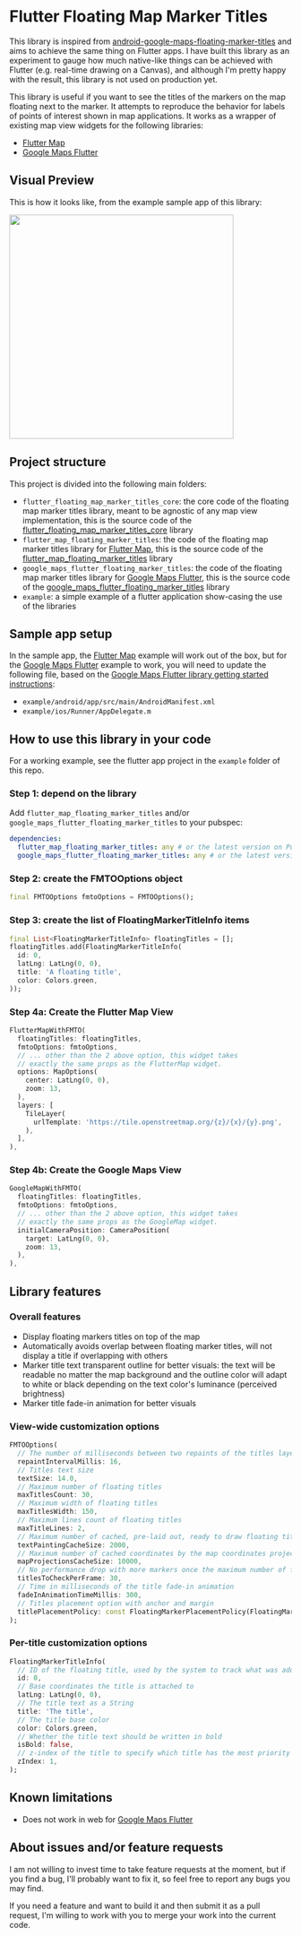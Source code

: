 # Flutter Floating Map Marker Titles

This library is inspired from [android-google-maps-floating-marker-titles](https://github.com/androidseb/android-google-maps-floating-marker-titles) and aims to achieve the same thing on Flutter apps. I have built this library as an experiment to gauge how much native-like things can be achieved with Flutter (e.g. real-time drawing on a Canvas), and although I'm pretty happy with the result, this library is not used on production yet.

This library is useful if you want to see the titles of the markers on the map floating next to the marker. It attempts to reproduce the behavior for labels of points of interest shown in map applications. It works as a wrapper of existing map view widgets for the following libraries:
* [Flutter Map](https://github.com/fleaflet/flutter_map)
* [Google Maps Flutter](https://github.com/flutter/plugins/tree/master/packages/google_maps_flutter/google_maps_flutter)

## Visual Preview

This is how it looks like, from the example sample app of this library:

<img src="visual_demo.gif" height="400">

## Project structure

This project is divided into the following main folders:
* `flutter_floating_map_marker_titles_core`: the core code of the floating map marker titles library, meant to be agnostic of any map view implementation, this is the source code of the [flutter_floating_map_marker_titles_core](https://pub.dev/packages/flutter_floating_map_marker_titles_core) library
* `flutter_map_floating_marker_titles`: the code of the floating map marker titles library for [Flutter Map](https://github.com/fleaflet/flutter_map), this is the source code of the [flutter_map_floating_marker_titles](https://pub.dev/packages/flutter_map_floating_marker_titles) library
* `google_maps_flutter_floating_marker_titles`: the code of the floating map marker titles library for [Google Maps Flutter](https://github.com/flutter/plugins/tree/master/packages/google_maps_flutter/google_maps_flutter), this is the source code of the [google_maps_flutter_floating_marker_titles](https://pub.dev/packages/google_maps_flutter_floating_marker_titles) library
* `example`: a simple example of a flutter application show-casing the use of the libraries

## Sample app setup

In the sample app, the [Flutter Map](https://github.com/fleaflet/flutter_map) example will work out of the box, but for the [Google Maps Flutter](https://github.com/flutter/plugins/tree/master/packages/google_maps_flutter/google_maps_flutter) example to work, you will need to update the following file, based on the [Google Maps Flutter library getting started instructions](https://github.com/flutter/plugins/tree/master/packages/google_maps_flutter/google_maps_flutter#getting-started):
* `example/android/app/src/main/AndroidManifest.xml`
* `example/ios/Runner/AppDelegate.m`

## How to use this library in your code

For a working example, see the flutter app project in the `example` folder of this repo.

### Step 1: depend on the library

Add `flutter_map_floating_marker_titles` and/or `google_maps_flutter_floating_marker_titles` to your pubspec:

```yaml
dependencies:
  flutter_map_floating_marker_titles: any # or the latest version on Pub
  google_maps_flutter_floating_marker_titles: any # or the latest version on Pub
```

### Step 2: create the FMTOOptions object

```dart
final FMTOOptions fmtoOptions = FMTOOptions();
```

### Step 3: create the list of FloatingMarkerTitleInfo items

```dart
final List<FloatingMarkerTitleInfo> floatingTitles = [];
floatingTitles.add(FloatingMarkerTitleInfo(
  id: 0,
  latLng: LatLng(0, 0),
  title: 'A floating title',
  color: Colors.green,
));
```

### Step 4a: Create the Flutter Map View

```dart
FlutterMapWithFMTO(
  floatingTitles: floatingTitles,
  fmtoOptions: fmtoOptions,
  // ... other than the 2 above option, this widget takes
  // exactly the same props as the FlutterMap widget.
  options: MapOptions(
    center: LatLng(0, 0),
    zoom: 13,
  ),
  layers: [
    TileLayer(
      urlTemplate: 'https://tile.openstreetmap.org/{z}/{x}/{y}.png',
    ),
  ],
),
```

### Step 4b: Create the Google Maps View

```dart
GoogleMapWithFMTO(
  floatingTitles: floatingTitles,
  fmtoOptions: fmtoOptions,
  // ... other than the 2 above option, this widget takes
  // exactly the same props as the GoogleMap widget.
  initialCameraPosition: CameraPosition(
    target: LatLng(0, 0),
    zoom: 13,
  ),
),
```

## Library features

### Overall features

* Display floating markers titles on top of the map
* Automatically avoids overlap between floating marker titles, will not display a title if overlapping with others
* Marker title text transparent outline for better visuals: the text will be readable no matter the map background and the outline color will adapt to white or black depending on the text color's luminance (perceived brightness)
* Marker title fade-in animation for better visuals

### View-wide customization options

```dart
FMTOOptions(
  // The number of milliseconds between two repaints of the titles layer. 60 frames per seconds = 16 milliseconds between each frame.
  repaintIntervalMillis: 16,
  // Titles text size
  textSize: 14.0,
  // Maximum number of floating titles
  maxTitlesCount: 30,
  // Maximum width of floating titles
  maxTitlesWidth: 150,
  // Maximum lines count of floating titles
  maxTitleLines: 2,
  // Maximum number of cached, pre-laid out, ready to draw floating titles info, since computing the layout of text is an expensive operation
  textPaintingCacheSize: 2000,
  // Maximum number of cached coordinates by the map coordinates projections calculator
  mapProjectionsCacheSize: 10000,
  // No performance drop with more markers once the maximum number of floating titles has been reached, since the library only scans for a limited number of markers per frame, which can be set with titlesToCheckPerFrame
  titlesToCheckPerFrame: 30,
  // Time in milliseconds of the title fade-in animation
  fadeInAnimationTimeMillis: 300,
  // Titles placement option with anchor and margin
  titlePlacementPolicy: const FloatingMarkerPlacementPolicy(FloatingMarkerGravity.right, 12),
);
```

### Per-title customization options

```dart
FloatingMarkerTitleInfo(
  // ID of the floating title, used by the system to track what was added/removed between two paints
  id: 0,
  // Base coordinates the title is attached to
  latLng: LatLng(0, 0),
  // The title text as a String
  title: 'The title',
  // The title base color
  color: Colors.green,
  // Whether the title text should be written in bold
  isBold: false,
  // z-index of the title to specify which title has the most priority for display in case of titles collisions
  zIndex: 1,
);
```

## Known limitations

* Does not work in web for [Google Maps Flutter](https://github.com/flutter/plugins/tree/master/packages/google_maps_flutter/google_maps_flutter)

## About issues and/or feature requests

I am not willing to invest time to take feature requests at the moment, but if you find a bug, I'll probably want to fix it, so feel free to report any bugs you may find.

If you need a feature and want to build it and then submit it as a pull request, I'm willing to work with you to merge your work into the current code.
